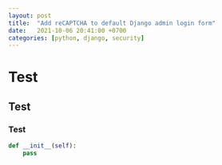 ```yaml
---
layout: post
title:  "Add reCAPTCHA to default Django admin login form"
date:   2021-10-06 20:41:00 +0700
categories: [python, django, security]
---
```

# Test
## Test
### Test

```python
def __init__(self):
    pass
```
